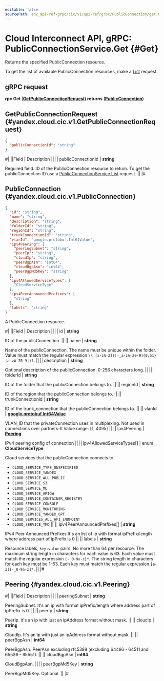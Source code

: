 ```yaml
---
editable: false
sourcePath: en/_api-ref-grpc/cic/v1/api-ref/grpc/PublicConnection/get.md
---
```


# Cloud Interconnect API, gRPC: PublicConnectionService.Get {#Get}

Returns the specified PublicConnection resource.

To get the list of available PublicConnection resources, make a [List](/docs/cic/workload/api-ref/grpc/PublicConnection/list#List) request.

## gRPC request

**rpc Get ([GetPublicConnectionRequest](#yandex.cloud.cic.v1.GetPublicConnectionRequest)) returns ([PublicConnection](#yandex.cloud.cic.v1.PublicConnection))**

## GetPublicConnectionRequest {#yandex.cloud.cic.v1.GetPublicConnectionRequest}

```json
{
  "publicConnectionId": "string"
}
```

#|
||Field | Description ||
|| publicConnectionId | **string**

Required field. ID of the PublicConnection resource to return.
To get the publicConnection ID use a [PublicConnectionService.List](/docs/cic/workload/api-ref/grpc/PublicConnection/list#List) request. ||
|#

## PublicConnection {#yandex.cloud.cic.v1.PublicConnection}

```json
{
  "id": "string",
  "name": "string",
  "description": "string",
  "folderId": "string",
  "regionId": "string",
  "trunkConnectionId": "string",
  "vlanId": "google.protobuf.Int64Value",
  "ipv4Peering": {
    "peeringSubnet": "string",
    "peerIp": "string",
    "cloudIp": "string",
    "peerBgpAsn": "int64",
    "cloudBgpAsn": "int64",
    "peerBgpMd5Key": "string"
  },
  "ipv4AllowedServiceTypes": [
    "CloudServiceType"
  ],
  "ipv4PeerAnnouncedPrefixes": [
    "string"
  ],
  "labels": "string"
}
```

A PublicConnection resource.

#|
||Field | Description ||
|| id | **string**

ID of the publicConnection. ||
|| name | **string**

Name of the publicConnection.
The name must be unique within the folder.
Value must match the regular expression ``\\|[a-zA-Z]([-_a-zA-Z0-9]{0,61}[a-zA-Z0-9])?``. ||
|| description | **string**

Optional description of the publicConnection. 0-256 characters long. ||
|| folderId | **string**

ID of the folder that the publicConnection belongs to. ||
|| regionId | **string**

ID of the region that the publicConnection belongs to. ||
|| trunkConnectionId | **string**

ID of the trunk_connection that the publicConnection belongs to. ||
|| vlanId | **[google.protobuf.Int64Value](https://developers.google.com/protocol-buffers/docs/reference/csharp/class/google/protobuf/well-known-types/int64-value)**

VLAN_ID that the privateConnection uses in multiplexing.
Not used in connections over partners-II
Value range: [1, 4095] ||
|| ipv4Peering | **[Peering](#yandex.cloud.cic.v1.Peering)**

IPv4 peering config of connection ||
|| ipv4AllowedServiceTypes[] | enum **CloudServiceType**

Cloud services that the publicConnection connects to.

- `CLOUD_SERVICE_TYPE_UNSPECIFIED`
- `CLOUD_SERVICE_YANDEX`
- `CLOUD_SERVICE_ALL_PUBLIC`
- `CLOUD_SERVICE_S3`
- `CLOUD_SERVICE_ML`
- `CLOUD_SERVICE_APIGW`
- `CLOUD_SERVICE_CONTAINER_REGISTRY`
- `CLOUD_SERVICE_CONSOLE`
- `CLOUD_SERVICE_MONITORING`
- `CLOUD_SERVICE_YANDEX_GPT`
- `CLOUD_SERVICES_ALL_API_ENDPOINT`
- `CLOUD_SERVICE_YMQ` ||
|| ipv4PeerAnnouncedPrefixes[] | **string**

IPv4 Peer Announced Prefixes
It's an list of ip with format ipPrefix/length where address part of ipPrefix is 0 ||
|| labels | **string**

Resource labels, `key:value` pairs.
No more than 64 per resource.
The maximum string length in characters for each value is 63.
Each value must match the regular expression `[-_0-9a-z]*`.
The string length in characters for each key must be 1-63.
Each key must match the regular expression `[a-z][-_0-9a-z]*`. ||
|#

## Peering {#yandex.cloud.cic.v1.Peering}

#|
||Field | Description ||
|| peeringSubnet | **string**

PeeringSubnet.
It's an ip with format ipPrefix/length where address part of ipPrefix is 0. ||
|| peerIp | **string**

PeerIp.
It's an ip with just an ipAddress format without mask. ||
|| cloudIp | **string**

CloudIp.
It's an ip with just an ipAddress format without mask. ||
|| peerBgpAsn | **int64**

PeerBgpAsn.
PeerAsn excluding rfc5398 (excluding 64496 - 64511 and 65536 - 65551). ||
|| cloudBgpAsn | **int64**

CloudBgpAsn. ||
|| peerBgpMd5Key | **string**

PeerBgpMd5Key.
Optional. ||
|#